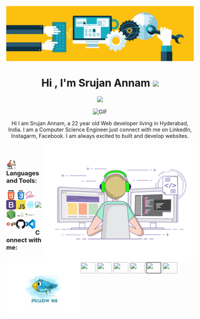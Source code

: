 <img alt="GIF"  src="https://github.com/SrujanAnnam/SrujanAnnam/blob/main/styles/head.gif">
<h1 align="center">Hi , I'm Srujan Annam <img src="https://media.giphy.com/media/hvRJCLFzcasrR4ia7z/giphy.gif" width="35"></h1>
<p align="center">
  <a href="https://github.com/SrujanAnnam/SrujanAnnam/blob/main/styles/code.gif"><img src="https://readme-typing-svg.herokuapp.com?lines=Computer+Science+Student;Full+Stack+Web+Developer;Always%20learning%20new%20things&center=true&width=500&height=50"></a>
</p>
<p align="center"><img  alt="GIF" src="https://user-images.githubusercontent.com/22797857/90096358-dba16400-dd54-11ea-8e44-e181ada72661.gif" width="408" height="318"></P>
<p align="center">
Hi I am Srujan Annam, a 22 year old Web developer living in Hyderabad, India. I am a Computer Science Engineer.just connect with me on LinkedIn, Instagarm, Facebook. I am always excited to built and develop websites.</P>
<img align="right" alt="GIF" src="https://github.com/SrujanAnnam/SrujanAnnam/blob/main/styles/coding.gif" width="408" height="318" />
<br>
<h3 align="left"><img src="https://github.com/SrujanAnnam/SrujanAnnam/blob/main/styles/stress.gif" align="center"
                width="28" />Languages and Tools:</h3>
<p align="left">     
<img align="left" alt="HTML5" width="26px" src="https://raw.githubusercontent.com/github/explore/80688e429a7d4ef2fca1e82350fe8e3517d3494d/topics/html/html.png" />
<img align="left" alt="CSS3" width="26px" src="https://raw.githubusercontent.com/github/explore/80688e429a7d4ef2fca1e82350fe8e3517d3494d/topics/css/css.png" />
<img align="left" alt="Sass" width="26px" src="https://raw.githubusercontent.com/github/explore/80688e429a7d4ef2fca1e82350fe8e3517d3494d/topics/sass/sass.png" />
<img align="left" alt="Bootstrap" width="26px" src="https://raw.githubusercontent.com/github/explore/78df643247d429f6cc873026c0622819ad797942/topics/bootstrap/bootstrap.png" />
<img align="left" alt="JavaScript" width="26px" src="https://raw.githubusercontent.com/github/explore/80688e429a7d4ef2fca1e82350fe8e3517d3494d/topics/javascript/javascript.png" />
<img align="left" alt="React" width="26px" src="https://raw.githubusercontent.com/github/explore/80688e429a7d4ef2fca1e82350fe8e3517d3494d/topics/react/react.png" />
<img align="left" alt="Node.js" width="26px" src="https://raw.githubusercontent.com/github/explore/80688e429a7d4ef2fca1e82350fe8e3517d3494d/topics/nodejs/nodejs.png" />
<img align="left" alt="MySQL" width="26px" src="https://raw.githubusercontent.com/github/explore/80688e429a7d4ef2fca1e82350fe8e3517d3494d/topics/mysql/mysql.png" />
<img align="left" alt="MongoDB" width="26px" src="https://raw.githubusercontent.com/github/explore/80688e429a7d4ef2fca1e82350fe8e3517d3494d/topics/mongodb/mongodb.png" />
<img align="left" alt="Git" width="26px" src="https://raw.githubusercontent.com/github/explore/80688e429a7d4ef2fca1e82350fe8e3517d3494d/topics/git/git.png" />
<img align="left" alt="GitHub" width="26px" src="https://raw.githubusercontent.com/github/explore/78df643247d429f6cc873026c0622819ad797942/topics/github/github.png" />
<img align="left" alt="Visual Studio Code" width="26px" src="https://raw.githubusercontent.com/github/explore/80688e429a7d4ef2fca1e82350fe8e3517d3494d/topics/visual-studio-code/visual-studio-code.png" />
</p>  
<br>
<p aligh="left">
  <img height="180em" src="https://github-readme-stats.vercel.app/api/top-langs/?username=SrujanAnnam&exclude_repo=KNN-Image-Classification&show_icons=true&hide_border=true&layout=compact&langs_count=8">
 </P>
<br>
<img  align="left" alt="GIF" src="https://github.com/SrujanAnnam/SrujanAnnam/blob/main/styles/Lvoe.gif" height="140" width="200">
<p>
  <h3>Connect with me:</h3>
  <a href="https://twitter.com/itsh_srujan" target="blank"><img align="center"  src="https://cdn.jsdelivr.net/npm/simple-icons@3.0.1/icons/twitter.svg" alt="" height="30" width="40" /></a> 
  <a href="https://www.linkedin.com/in/srujan-annam-a73210189" target="blank"><img align="center" src="https://cdn.jsdelivr.net/npm/simple-icons@3.0.1/icons/linkedin.svg" alt="" height="30" width="40" /></a>
  <a href="https://www.facebook.com/srujan.ram.79" target="blank"><img align="center" src="https://cdn.jsdelivr.net/npm/simple-icons@3.0.1/icons/facebook.svg" alt="" height="30" width="40" /></a>
  <a href="https://www.instagram.com/itsh_srujan/" target="blank"><img align="center" src="https://cdn.jsdelivr.net/npm/simple-icons@3.0.1/icons/instagram.svg" alt="" height="30" width="40" /></a>
  <a href="" target="blank"><img align="center" src="https://cdn.jsdelivr.net/npm/simple-icons@3.0.1/icons/youtube.svg" alt="" height="30" width="40" /></a>
  <a href="mailto:srujanram5299@gmail.com" target="blank"><img align="center" src="https://cdn.jsdelivr.net/npm/simple-icons@3.0.1/icons/gmail.svg" alt="" height="30" width="40" /></a>
</p>

